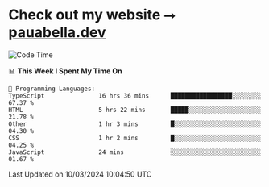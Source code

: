 # Check out my website ⭢ [pauabella.dev](https://pauabella.dev)

<!--START_SECTION:waka-->
![Code Time](http://img.shields.io/badge/Code%20Time-3%2C085%20hrs%2013%20mins-blue)

📊 **This Week I Spent My Time On** 

```text
💬 Programming Languages: 
TypeScript               16 hrs 36 mins      █████████████████░░░░░░░░   67.37 % 
HTML                     5 hrs 22 mins       █████░░░░░░░░░░░░░░░░░░░░   21.78 % 
Other                    1 hr 3 mins         █░░░░░░░░░░░░░░░░░░░░░░░░   04.30 % 
CSS                      1 hr 2 mins         █░░░░░░░░░░░░░░░░░░░░░░░░   04.25 % 
JavaScript               24 mins             ░░░░░░░░░░░░░░░░░░░░░░░░░   01.67 % 
```


 Last Updated on 10/03/2024 10:04:50 UTC
<!--END_SECTION:waka-->
